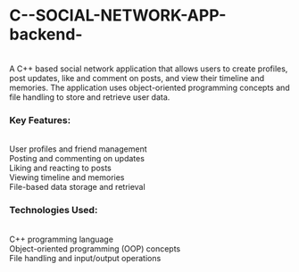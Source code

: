 # C--SOCIAL-NETWORK-APP-backend-
<br>
A C++ based social network application that allows users to create profiles, post updates, like and comment on posts, and view their timeline and memories. The application uses object-oriented programming concepts and file handling to store and retrieve user data.
<br>
<h3>
Key Features:
</h3>
<br>
User profiles and friend management
<br>
Posting and commenting on updates
<br>
Liking and reacting to posts
<br>
Viewing timeline and memories
<br>
File-based data storage and retrieval
<br>
<h3>
Technologies Used:
</h3>
<br>
C++ programming language
<br>
Object-oriented programming (OOP) concepts
<br>
File handling and input/output operations
